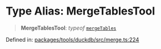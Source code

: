 # Type Alias: MergeTablesTool

> **MergeTablesTool**: *typeof* [`mergeTables`](../variables/mergeTables.md)

Defined in: [packages/tools/duckdb/src/merge.ts:224](https://github.com/geodaopenjs/openassistant/blob/0a6a7e7306d75a25dc968b3117f04cb7bd613bec/packages/tools/duckdb/src/merge.ts#L224)
